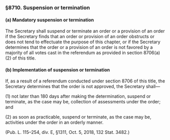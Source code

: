 ### §8710. Suspension or termination ###

#### (a) Mandatory suspension or termination ####

The Secretary shall suspend or terminate an order or a provision of an order if the Secretary finds that an order or provision of an order obstructs or does not tend to effectuate the purpose of this chapter, or if the Secretary determines that the order or a provision of an order is not favored by a majority of all votes cast in the referendum as provided in section 8706(a)(2) of this title.

#### (b) Implementation of suspension or termination ####

If, as a result of a referendum conducted under section 8706 of this title, the Secretary determines that the order is not approved, the Secretary shall—

(1) not later than 180 days after making the determination, suspend or terminate, as the case may be, collection of assessments under the order; and

(2) as soon as practicable, suspend or terminate, as the case may be, activities under the order in an orderly manner.

(Pub. L. 115–254, div. E, §1311, Oct. 5, 2018, 132 Stat. 3482.)